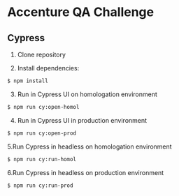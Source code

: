 # Accenture QA Challenge

## Cypress
1. Clone repository

2. Install dependencies:
``` bash
$ npm install
```

3. Run in Cypress UI on homologation environment
``` bash
$ npm run cy:open-homol
```

4. Run in Cypress UI in production environment
``` bash
$ npm run cy:open-prod
```

5.Run Cypress in headless on homologation environment
``` bash
$ npm run cy:run-homol
```

6.Run Cypress in headless on production environment
``` bash
$ npm run cy:run-prod
```

